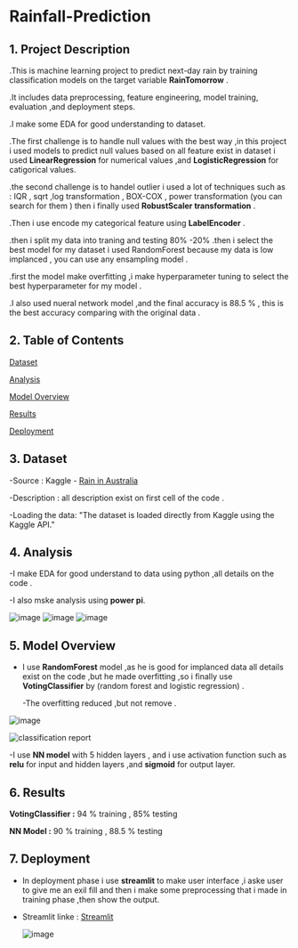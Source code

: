 # Rainfall-Prediction

## 1. Project Description

.This is machine learning project to predict next-day rain by training classification 
        models on the target variable **RainTomorrow** .

.It includes data preprocessing, feature engineering, model training, evaluation ,and 
        deployment steps.

.I make some EDA for good understanding to dataset.

.The first challenge is to handle null values with the best way ,in this project i used 
       models to predict null values based on all feature exist in dataset i used  **LinearRegression**
       for numerical values ,and **LogisticRegression** for catigorical values.
         
.the second challenge is to handel outlier i used a lot of techniques such as : IQR , 
       sqrt ,log transformation , BOX-COX , power transformation (you can search for them ) 
       then i finally used **RobustScaler transformation** .

.Then i use encode my categorical feature using **LabelEncoder** .

.then i split my data into traning and testing 80% -20% 
.then i select the best model for my dataset i used RandomForest because my data is low implanced ,
       you can use any ensampling model .

.first the model make overfitting ,i make hyperparameter tuning to select the best hyperparameter 
       for my model .

.I also used nueral network model ,and the final accuracy is 88.5 % , this is the best accuracy 
       comparing with the original data .

       
## 2. Table of Contents

 [Dataset](https://github.com/elnemr19/Rainfall-Prediction/blob/main/README.md#3-dataset)

[Analysis]()

[Model Overview](https://github.com/elnemr19/Rainfall-Prediction/blob/main/README.md#4-model-overview)

[Results](https://github.com/elnemr19/Rainfall-Prediction/blob/main/README.md#5-results)

[Deployment](https://github.com/elnemr19/Rainfall-Prediction/blob/main/README.md#7-deployment)

        
## 3. Dataset

-Source : Kaggle - [Rain in Australia](https://www.kaggle.com/datasets/jsphyg/weather-dataset-rattle-package)

-Description : all description exist on first cell of the code .

-Loading the data: "The dataset is loaded directly from Kaggle using the Kaggle API."


## 4. Analysis

-I make EDA for good understand to data using python ,all details on the code .

-I also mske analysis using **power pi**.

![image](https://github.com/user-attachments/assets/6700ab96-f8b8-430a-adfe-f7250590f2c5)
![image](https://github.com/user-attachments/assets/05d7cce1-d3de-45e8-b531-98a8416117e7)
![image](https://github.com/user-attachments/assets/36a15bf5-9340-4a67-a7af-8afbcbc6a0c8)


## 5. Model Overview

 - I use **RandomForest** model ,as he is good for implanced data all details exist on the code ,but
   he made overfitting ,so i finally use **VotingClassifier** by (random forest and logistic regression) .

   -The overfitting reduced ,but not remove .

![image](https://github.com/user-attachments/assets/4a9675d8-84b9-4ab7-bfba-1ae094f9c88e)


![classification report](https://github.com/user-attachments/assets/9d5cd6f6-f7c0-4c55-a525-65e83f96549f)




 -I use **NN model** with 5 hidden layers , and i use activation function such as **relu** for input 
   and hidden layers ,and **sigmoid** for output layer.
   

## 6. Results

**VotingClassifier :** 94 % training , 85% testing

**NN Model :** 90 % training , 88.5 % testing

## 7. Deployment

- In deployment phase i use **streamlit** to make user interface ,i aske user to give me an exil fill
  and then i make some preprocessing that i made in training phase ,then show the output.

- Streamlit linke : [Streamlit](https://apprainnnmodel3-fhitponzgvyaehgjavwdzv.streamlit.app/)

  
  ![image](https://github.com/user-attachments/assets/97d6261b-40ac-45cb-9f93-036baa1335fa)




        
